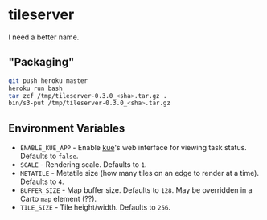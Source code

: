 # tileserver

I need a better name.

## "Packaging"

```bash
git push heroku master
heroku run bash
tar zcf /tmp/tileserver-0.3.0_<sha>.tar.gz .
bin/s3-put /tmp/tileserver-0.3.0_<sha>.tar.gz
```

## Environment Variables

* `ENABLE_KUE_APP` - Enable [kue](https://github.com/LearnBoost/kue)'s web
  interface for viewing task status. Defaults to `false`.
* `SCALE` - Rendering scale. Defaults to `1`.
* `METATILE` - Metatile size (how many tiles on an edge to render at a time).
  Defaults to `4`.
* `BUFFER_SIZE` - Map buffer size. Defaults to `128`.  May be overridden in
  a Carto `map` element (??).
* `TILE_SIZE` - Tile height/width. Defaults to `256`.
